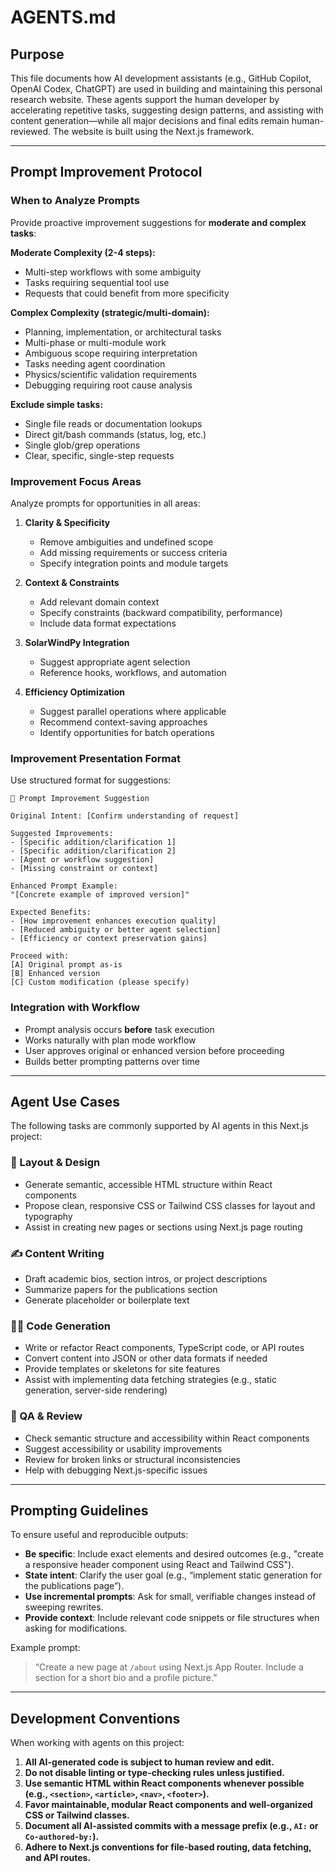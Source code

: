 # AGENTS.md

## Purpose

This file documents how AI development assistants (e.g., GitHub Copilot, OpenAI Codex, ChatGPT) are used in building and maintaining this personal research website. These agents support the human developer by accelerating repetitive tasks, suggesting design patterns, and assisting with content generation—while all major decisions and final edits remain human-reviewed.
The website is built using the Next.js framework.

---
## Prompt Improvement Protocol

### When to Analyze Prompts
Provide proactive improvement suggestions for **moderate and complex tasks**:

**Moderate Complexity (2-4 steps):**
- Multi-step workflows with some ambiguity
- Tasks requiring sequential tool use
- Requests that could benefit from more specificity

**Complex Complexity (strategic/multi-domain):**
- Planning, implementation, or architectural tasks
- Multi-phase or multi-module work
- Ambiguous scope requiring interpretation
- Tasks needing agent coordination
- Physics/scientific validation requirements
- Debugging requiring root cause analysis

**Exclude simple tasks:**
- Single file reads or documentation lookups
- Direct git/bash commands (status, log, etc.)
- Single glob/grep operations
- Clear, specific, single-step requests

### Improvement Focus Areas
Analyze prompts for opportunities in all areas:

1. **Clarity & Specificity**
   - Remove ambiguities and undefined scope
   - Add missing requirements or success criteria
   - Specify integration points and module targets

2. **Context & Constraints**
   - Add relevant domain context
   - Specify constraints (backward compatibility, performance)
   - Include data format expectations

3. **SolarWindPy Integration**
   - Suggest appropriate agent selection
   - Reference hooks, workflows, and automation

4. **Efficiency Optimization**
   - Suggest parallel operations where applicable
   - Recommend context-saving approaches
   - Identify opportunities for batch operations

### Improvement Presentation Format
Use structured format for suggestions:

```
📝 Prompt Improvement Suggestion

Original Intent: [Confirm understanding of request]

Suggested Improvements:
- [Specific addition/clarification 1]
- [Specific addition/clarification 2]
- [Agent or workflow suggestion]
- [Missing constraint or context]

Enhanced Prompt Example:
"[Concrete example of improved version]"

Expected Benefits:
- [How improvement enhances execution quality]
- [Reduced ambiguity or better agent selection]
- [Efficiency or context preservation gains]

Proceed with:
[A] Original prompt as-is
[B] Enhanced version
[C] Custom modification (please specify)
```

### Integration with Workflow
- Prompt analysis occurs **before** task execution
- Works naturally with plan mode workflow
- User approves original or enhanced version before proceeding
- Builds better prompting patterns over time

---

## Agent Use Cases

The following tasks are commonly supported by AI agents in this Next.js project:

### 🧱 Layout & Design

- Generate semantic, accessible HTML structure within React components
- Propose clean, responsive CSS or Tailwind CSS classes for layout and typography
- Assist in creating new pages or sections using Next.js page routing

### ✍️ Content Writing

- Draft academic bios, section intros, or project descriptions
- Summarize papers for the publications section
- Generate placeholder or boilerplate text

### 🧑‍💻 Code Generation

- Write or refactor React components, TypeScript code, or API routes
- Convert content into JSON or other data formats if needed
- Provide templates or skeletons for site features
- Assist with implementing data fetching strategies (e.g., static generation, server-side rendering)

### 🧪 QA & Review

- Check semantic structure and accessibility within React components
- Suggest accessibility or usability improvements
- Review for broken links or structural inconsistencies
- Help with debugging Next.js-specific issues

---

## Prompting Guidelines

To ensure useful and reproducible outputs:

- **Be specific**: Include exact elements and desired outcomes (e.g., "create a responsive header component using React and Tailwind CSS").
- **State intent**: Clarify the user goal (e.g., “implement static generation for the publications page”).
- **Use incremental prompts**: Ask for small, verifiable changes instead of sweeping rewrites.
- **Provide context**: Include relevant code snippets or file structures when asking for modifications.

Example prompt:

> “Create a new page at `/about` using Next.js App Router. Include a section for a short bio and a profile picture.”

---

## Development Conventions

When working with agents on this project:

1. **All AI-generated code is subject to human review and edit.**
2. **Do not disable linting or type-checking rules unless justified.**
3. **Use semantic HTML within React components whenever possible (e.g., `<section>`, `<article>`, `<nav>`, `<footer>`).**
4. **Favor maintainable, modular React components and well-organized CSS or Tailwind classes.**
5. **Document all AI-assisted commits with a message prefix (e.g., `AI:` or `Co-authored-by:`).**
6. **Adhere to Next.js conventions for file-based routing, data fetching, and API routes.**
